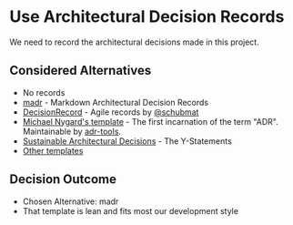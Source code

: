 # Use Architectural Decision Records

We need to record the architectural decisions made in this project.

## Considered Alternatives

* No records
* [madr](https://github.com/adr/madr) - Markdown Architectural Decision Records
* [DecisionRecord](https://github.com/schubmat/DecisionCapture) - Agile records by [@schubmat](https://github.com/schubmat/)
* [Michael Nygard's template](http://thinkrelevance.com/blog/2011/11/15/documenting-architecture-decisions) - The first incarnation of the term "ADR". Maintainable by [adr-tools](https://github.com/npryce/adr-tools).
* [Sustainable Architectural Decisions](https://www.infoq.com/articles/sustainable-architectural-design-decisions) - The Y-Statements
* [Other templates](https://github.com/joelparkerhenderson/architecture_decision_record)

## Decision Outcome

* Chosen Alternative: madr
* That template is lean and fits most our development style
